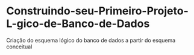 # Construindo-seu-Primeiro-Projeto-L-gico-de-Banco-de-Dados
Criação do esquema lógico do banco de dados a partir do esquema conceitual
